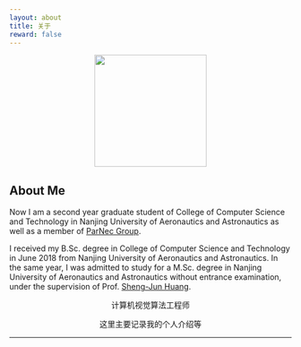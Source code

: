 ```yaml
---
layout: about
title: 关于
reward: false
---
```


<center><img src="https://selous123.github.io/assets/img/avatar.webp" width="200" height="200"/></center>


<h2>About Me</h2>
<p>Now I am a second year graduate student of College of Computer Science and Technology in Nanjing University of Aeronautics and Astronautics as well as a member of <a href="javascript:if(confirm('http://parnec.nuaa.edu.cn/  \n\n���ļ��޷��� Teleport Ultra ����, ��Ϊ ����һ�����·���ⲿ������Ϊ������ʼ��ַ�ĵ�ַ��  \n\n�����ڷ������ϴ���?'))window.location='http://parnec.nuaa.edu.cn/'" tppabs="http://parnec.nuaa.edu.cn/">ParNec Group</a>.
<p>I received my B.Sc. degree in College of Computer Science and Technology in June 2018 from Nanjing University of Aeronautics and Astronautics. In the same year, I was admitted to study for a M.Sc. degree in Nanjing University of Aeronautics and Astronautics without entrance examination, under the supervision of Prof. <a href="javascript:if(confirm('http://parnec.nuaa.edu.cn/huangsj/  \n\n���ļ��޷��� Teleport Ultra ����, ��Ϊ ����һ�����·���ⲿ������Ϊ������ʼ��ַ�ĵ�ַ��  \n\n�����ڷ������ϴ���?'))window.location='http://parnec.nuaa.edu.cn/huangsj/'" tppabs="http://parnec.nuaa.edu.cn/huangsj/">Sheng-Jun Huang</a>.</p>


<center><p style="font-size='16px' font-style='bold'">计算机视觉算法工程师</p></center>
<center><p style="font-size='16px' font-style='bold'">这里主要记录我的个人介绍等</p></center>
 
---

